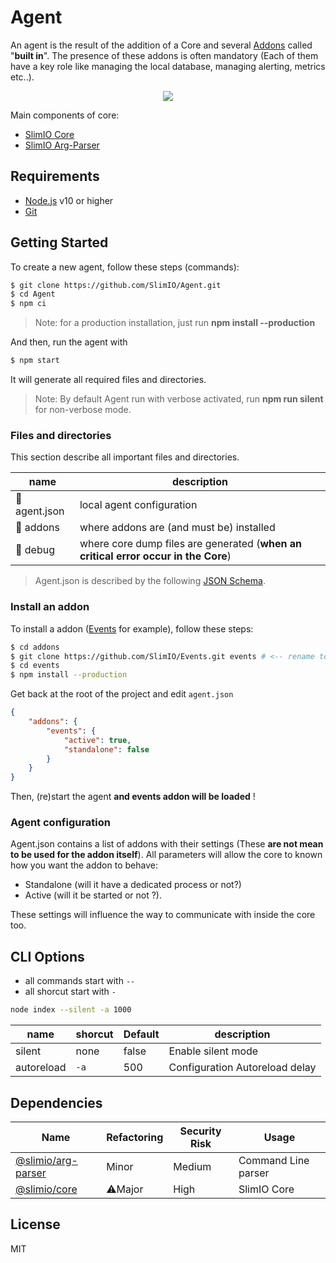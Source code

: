 # Agent
An agent is the result of the addition of a Core and several [Addons](https://github.com/SlimIO/Addon) called "**built in**". The presence of these addons is often mandatory (Each of them have a key role like managing the local database, managing alerting, metrics etc..).

<p align="center">
    <img src="https://i.imgur.com/ECZaYRY.png">
</p>

Main components of core:
- [SlimIO Core](https://github.com/SlimIO/Core)
- [SlimIO Arg-Parser](https://github.com/SlimIO/Arg-parser)

## Requirements
- [Node.js](https://nodejs.org/en/) v10 or higher
- [Git](https://git-scm.com/)

## Getting Started
To create a new agent, follow these steps (commands):

```bash
$ git clone https://github.com/SlimIO/Agent.git
$ cd Agent
$ npm ci
```

> Note: for a production installation, just run **npm install --production**

And then, run the agent with
```bash
$ npm start
```

It will generate all required files and directories.

> Note: By default Agent run with verbose activated, run **npm run silent** for non-verbose mode.

### Files and directories
This section describe all important files and directories.

| name | description |
| --- | --- |
| 📄 agent.json | local agent configuration |
| 📁 addons | where addons are (and must be) installed |
| 📁 debug | where core dump files are generated (**when an critical error occur in the Core**) |

> Agent.json is described by the following [JSON Schema](https://github.com/SlimIO/Core/blob/master/src/config/agent.schema.json).

### Install an addon

To install a addon ([Events](https://github.com/SlimIO/Events) for example), follow these steps:
```bash
$ cd addons
$ git clone https://github.com/SlimIO/Events.git events # <-- rename to events here!
$ cd events
$ npm install --production
```

Get back at the root of the project and edit `agent.json`
```json
{
    "addons": {
        "events": {
            "active": true,
            "standalone": false
        }
    }
}
```

Then, (re)start the agent **and events addon will be loaded** !

### Agent configuration
Agent.json contains a list of addons with their settings (These **are not mean to be used for the addon itself**). All parameters will allow the core to known how you want the addon to behave:

- Standalone (will it have a dedicated process or not?)
- Active (will it be started or not ?).

These settings will influence the way to communicate with inside the core too.

## CLI Options

- all commands start with `--`
- all shorcut start with `-`
```bash
node index --silent -a 1000
```

| name | shorcut | Default | description |
| --- | --- | --- | --- |
| silent | none | false | Enable silent mode |
| autoreload | `-a` | 500 | Configuration Autoreload delay |

## Dependencies

|Name|Refactoring|Security Risk|Usage|
|---|---|---|---|
|[@slimio/arg-parser](https://github.com/SlimIO/ArgParser#readme)|Minor|Medium|Command Line parser|
|[@slimio/core](https://github.com/SlimIO/Core#readme)|⚠️Major|High|SlimIO Core|

## License
MIT
